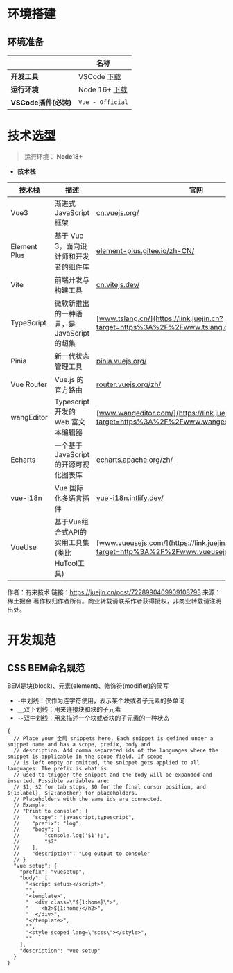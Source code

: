 

# 环境搭建

## 环境准备

|                      | 名称                                                         |
| -------------------- | ------------------------------------------------------------ |
| **开发工具**         | VSCode [下载](https://link.juejin.cn/?target=https%3A%2F%2Fcode.visualstudio.com%2FDownload) |
| **运行环境**         | Node 16+ [下载](https://link.juejin.cn/?target=http%3A%2F%2Fnodejs.cn%2Fdownload) |
| **VSCode插件(必装)** | `Vue - Official`                                             |



# 技术选型

> 运行环境： **Node18+** 









- **技术栈**

| **技术栈**   | **描述**                                     | **官网**                                                     |
| ------------ | -------------------------------------------- | ------------------------------------------------------------ |
| Vue3         | 渐进式 JavaScript 框架                       | [cn.vuejs.org/](https://link.juejin.cn?target=https%3A%2F%2Fcn.vuejs.org%2F) |
| Element Plus | 基于 Vue 3，面向设计师和开发者的组件库       | [element-plus.gitee.io/zh-CN/](https://link.juejin.cn?target=https%3A%2F%2Felement-plus.gitee.io%2Fzh-CN%2F) |
| Vite         | 前端开发与构建工具                           | [cn.vitejs.dev/](https://link.juejin.cn?target=https%3A%2F%2Fcn.vitejs.dev%2Fguide%2F) |
| TypeScript   | 微软新推出的一种语言，是 JavaScript 的超集   | [www.tslang.cn/](https://link.juejin.cn?target=https%3A%2F%2Fwww.tslang.cn%2F) |
| Pinia        | 新一代状态管理工具                           | [pinia.vuejs.org/](https://link.juejin.cn?target=)           |
| Vue Router   | Vue.js 的官方路由                            | [router.vuejs.org/zh/](https://link.juejin.cn?target=https%3A%2F%2Frouter.vuejs.org%2Fzh%2F) |
| wangEditor   | Typescript 开发的 Web 富文本编辑器           | [www.wangeditor.com/](https://link.juejin.cn?target=https%3A%2F%2Fwww.wangeditor.com%2F) |
| Echarts      | 一个基于 JavaScript 的开源可视化图表库       | [echarts.apache.org/zh/](https://link.juejin.cn?target=https%3A%2F%2Fecharts.apache.org%2Fzh%2F) |
| vue-i18n     | Vue 国际化多语言插件                         | [vue-i18n.intlify.dev/](https://link.juejin.cn?target=https%3A%2F%2Fvue-i18n.intlify.dev%2F) |
| VueUse       | 基于Vue组合式API的实用工具集(类比HuTool工具) | [www.vueusejs.com/](https://link.juejin.cn?target=http%3A%2F%2Fwww.vueusejs.com%2Fguide%2F) |

作者：有来技术
链接：https://juejin.cn/post/7228990409909108793
来源：稀土掘金
著作权归作者所有。商业转载请联系作者获得授权，非商业转载请注明出处。







# 开发规范

## CSS BEM命名规范

BEM是块(block)、元素(element)、修饰符(modifier)的简写

- `-`中划线：仅作为连字符使用，表示某个块或者子元素的多单词
- `__`双下划线：用来连接块和块的子元素
- `--`双中划线：用来描述一个块或者块的子元素的一种状态





```vue
{
  // Place your 全局 snippets here. Each snippet is defined under a snippet name and has a scope, prefix, body and
  // description. Add comma separated ids of the languages where the snippet is applicable in the scope field. If scope
  // is left empty or omitted, the snippet gets applied to all languages. The prefix is what is
  // used to trigger the snippet and the body will be expanded and inserted. Possible variables are:
  // $1, $2 for tab stops, $0 for the final cursor position, and ${1:label}, ${2:another} for placeholders.
  // Placeholders with the same ids are connected.
  // Example:
  // "Print to console": {
  // 	"scope": "javascript,typescript",
  // 	"prefix": "log",
  // 	"body": [
  // 		"console.log('$1');",
  // 		"$2"
  // 	],
  // 	"description": "Log output to console"
  // }
  "vue setup": {
    "prefix": "vuesetup",
    "body": [
      "<script setup></script>",
      "",
      "<template>",
      "  <div class=\"${1:home}\">",
      "    <h2>${1:home}</h2>",
      "  </div>",
      "</template>",
      "",
      "<style scoped lang=\"scss\"></style>",
      ""
    ],
    "description": "vue setup"
  }
}

```









































